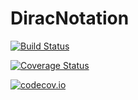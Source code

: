 # DiracNotation

[![Build Status](https://travis-ci.org/goropikari/DiracNotation.jl.svg?branch=master)](https://travis-ci.org/goropikari/DiracNotation.jl)

[![Coverage Status](https://coveralls.io/repos/goropikari/DiracNotation.jl/badge.svg?branch=master&service=github)](https://coveralls.io/github/goropikari/DiracNotation.jl?branch=master)

[![codecov.io](http://codecov.io/github/goropikari/DiracNotation.jl/coverage.svg?branch=master)](http://codecov.io/github/goropikari/DiracNotation.jl?branch=master)
